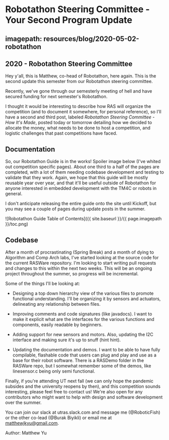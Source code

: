 # Robotathon Steering Committee - Your Second Program Update
## imagepath: resources/blog/2020-05-02-robotathon
## 2020 - Robotathon Steering Committee
Hey y'all, this is Matthew, co-head of Robotathon, here again. This is the second update this semester from our Robotathon steering committee.

Recently, we've gone through our semesterly meeting of hell and have secured funding for next semester's Robotathon.

I thought it would be interesting to describe how RAS will organize the competition (and to document it somewhere, for personal reference), so I'll have a second and third post, labeled *Robotathon Steering Committee - How It's Made*, posted today or tomorrow detailing how we decided to allocate the money, what needs to be done to host a competition, and logistic challenges that past competitions have faced.


## Documentation

So, our Robotathon Guide is in the works! Spoiler image below (I've whited out competition specific pages). About one third to a half of the pages are completed, with a lot of them needing codebase development and testing to validate that they work. Again, we hope that this guide will be mostly reusable year over year, and that it'll be useful outside of Robotathon for anyone interested in embedded development with the TM4C or robots in general.

I don't anticipate releasing the entire guide onto the site until Kickoff, but you may see a couple of pages during update posts in the summer.

![Robotathon Guide Table of Contents]({{ site.baseurl }}/{{ page.imagepath }}/toc.png)


## Codebase

After a month of procrastinating (Spring Break) and a month of dying to Algorithm and Comp Arch labs, I've started looking at the source code for the current RASWare repository. I'm looking to start writing pull requests and changes to this within the next two weeks. This will be an ongoing project throughout the summer, so progress will be incremental.

Some of the things I'll be looking at:

* Designing a top down hierarchy view of the various files to promote functional understanding. I'll be organizing it by sensors and actuators, delineating any relationship between files.

* Improving comments and code signatures (like javadocs). I want to make it explicit what are the interfaces for the various functions and components, easily readable by beginners.

* Adding support for new sensors and motors. Also, updating the I2C interface and making sure it's up to snuff (hint hint).

* Updating the documentation and demos. I want to be able to have fully compilable, flashable code that users can plug and play and use as a base for their robot software. There is a RASDemo folder in the RASWare repo, but I somewhat remember some of the demos, like linesensor.c being only semi functional.


Finally, if you're attending UT next fall (we can only hope the pandemic subsides and the university reopens by then), and this competition sounds interesting, please feel free to contact us! We're also open for any contributors who might want to help with design and software development over the summer.

You can join our slack at utras.slack.com and message me (@RoboticFish) or the other co-lead (@Burak Biyikli) or email me at matthewjkyu@gmail.com.

Author: Matthew Yu
